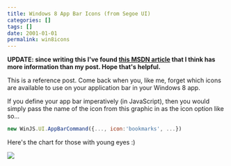 ```yaml
---
title: Windows 8 App Bar Icons (from Segoe UI)
categories: []
tags: []
date: 2001-01-01
permalink: win8icons
---
```


**UPDATE: since writing this I've found [this MSDN article](http://msdn.microsoft.com/en-us/library/windows/apps/jj841126.aspx) that I think has more information than my post. Hope that's helpful.**

This is a reference post. Come back when you, like me, forget which icons are available to use on your application bar in your Windows 8 app.
<!-- more -->

If you define your app bar imperatively (in JavaScript), then you would simply pass the name of the icon from this graphic in as the icon option like so...

``` js
new WinJS.UI.AppBarCommand({..., icon:'bookmarks', ...})
```

Here's the chart for those with young eyes :)

![](/files/win8icons_01.jpg)